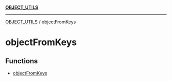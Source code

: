[**OBJECT_UTILS**](../README.md)

***

[OBJECT_UTILS](../README.md) / objectFromKeys

# objectFromKeys

## Functions

- [objectFromKeys](functions/objectFromKeys.md)
